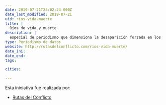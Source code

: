 ```yaml
---
date: 2019-07-21T23:02:24.000Z
date_last_modified: 2019-07-21
uid: rios-vida-muerte
title: |
  Ríos de vida y muerte
description: |
  especial de periodismo que dimensiona la desaparición forzada en los ríos de Colombia.
type: Periodismo de datos
website: http://rutasdelconflicto.com/rios-vida-muerte/
date_ini: 
date_end: 
tags:

cities: 

---
```


Esta iniciativa fue realizada por:

- [Rutas del Conflicto](/organizaciones/rutas-del-conflicto)
